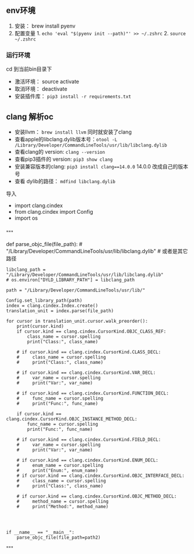 ## env环境
1. 安装： brew install pyenv
2. 配置变量  1.  `echo 'eval "$(pyenv init --path)"' >> ~/.zshrc`  2. `source ~/.zshrc`
     
### 运行环境
cd 到当前bin目录下 
- 激活环境： source activate
- 取消环境： deactivate
- 安装插件库： `pip3 install -r requirements.txt`


## clang 解析oc
- 安装llvm： `brew install llvm`  同时就安装了clang
- 查看apple的libclang.dylib版本号：`otool -L /Library/Developer/CommandLineTools/usr/lib/libclang.dylib`   
- 查看clang的 version: `clang --version`
- 查看pip3插件的 version: `pip3 show clang`
- 安装兼容版本的clang: `pip3 install clang==14.0.0`  14.0.0 改成自己的版本号
- 查看 dylib的路径： `mdfind libclang.dylib`

导入
- import clang.cindex
- from clang.cindex import Config
- import os

### 
"""

def parse_objc_file(file_path):
    # "/Library/Developer/CommandLineTools/usr/lib/libclang.dylib"  # 或者是其它路径

    libclang_path = "/Library/Developer/CommandLineTools/usr/lib/libclang.dylib"
    # os.environ["DYLD_LIBRARY_PATH"] = libclang_path

    path = "/Library/Developer/CommandLineTools/usr/lib/"

    Config.set_library_path(path)
    index = clang.cindex.Index.create()
    translation_unit = index.parse(file_path)

    for cursor in translation_unit.cursor.walk_preorder():
        print(cursor.kind)
        if cursor.kind == clang.cindex.CursorKind.OBJC_CLASS_REF:
            class_name = cursor.spelling
            print("Class:", class_name)

        # if cursor.kind == clang.cindex.CursorKind.CLASS_DECL:
        #     class_name = cursor.spelling
        #     print("Class:", class_name)

        # if cursor.kind == clang.cindex.CursorKind.VAR_DECL:
        #     var_name = cursor.spelling
        #     print("Var:", var_name)

        # if cursor.kind == clang.cindex.CursorKind.FUNCTION_DECL:
        #     func_name = cursor.spelling
        #     print("Func:", func_name)

        if cursor.kind == clang.cindex.CursorKind.OBJC_INSTANCE_METHOD_DECL:
            func_name = cursor.spelling
            print("Func:", func_name)

        # if cursor.kind == clang.cindex.CursorKind.FIELD_DECL:
        #     var_name = cursor.spelling
        #     print("Var:", var_name)

        # if cursor.kind == clang.cindex.CursorKind.ENUM_DECL:
        #     enum_name = cursor.spelling
        #     print("Enum:", enum_name)
        # if cursor.kind == clang.cindex.CursorKind.OBJC_INTERFACE_DECL:
        #     class_name = cursor.spelling
        #     print("Class:", class_name)

        # if cursor.kind == clang.cindex.CursorKind.OBJC_METHOD_DECL:
        #     method_name = cursor.spelling
        #     print("Method:", method_name)




    if __name__ == "__main__":
        parse_objc_file(file_path=path2)
"""

